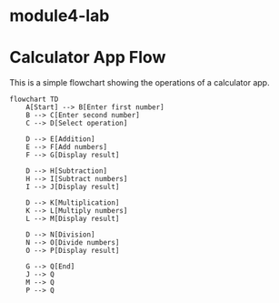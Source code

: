 # module4-lab
# Calculator App Flow

This is a simple flowchart showing the operations of a calculator app.

```mermaid
flowchart TD
    A[Start] --> B[Enter first number]
    B --> C[Enter second number]
    C --> D[Select operation]
    
    D --> E[Addition]
    E --> F[Add numbers]
    F --> G[Display result]
    
    D --> H[Subtraction]
    H --> I[Subtract numbers]
    I --> J[Display result]
    
    D --> K[Multiplication]
    K --> L[Multiply numbers]
    L --> M[Display result]
    
    D --> N[Division]
    N --> O[Divide numbers]
    O --> P[Display result]
    
    G --> Q[End]
    J --> Q
    M --> Q
    P --> Q
